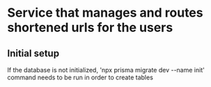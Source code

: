 # Service that manages and routes shortened urls for the users

## Initial setup
If the database is not initialized, 'npx prisma migrate dev --name init' command needs to be run in order to create tables 